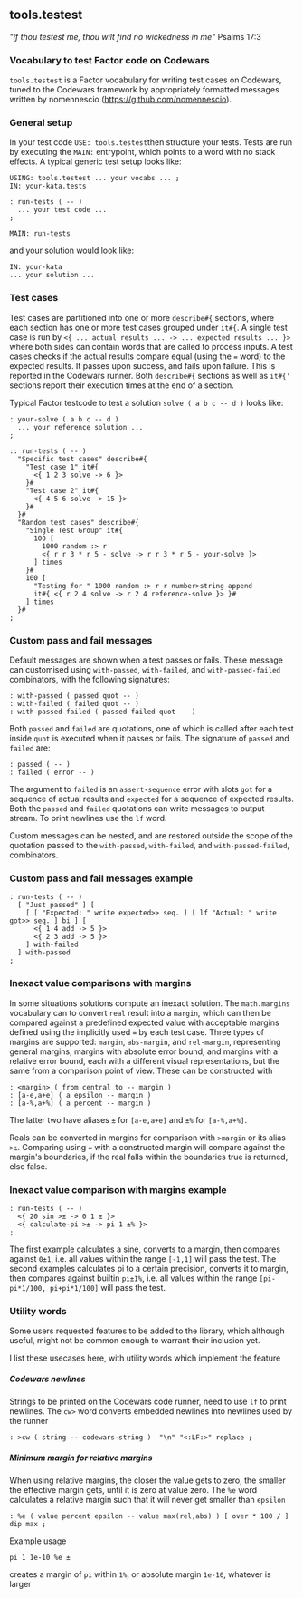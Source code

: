 ﻿## tools.testest
*"If thou testest me, thou wilt find no wickedness in me"*
Psalms 17:3

### Vocabulary to test Factor code on Codewars

`tools.testest` is a Factor vocabulary for writing test cases on Codewars, tuned to the Codewars framework by appropriately formatted messages written by nomennescio (https://github.com/nomennescio).

### General setup

In your test code `USE: tools.testest`then structure your tests. Tests are run by executing the `MAIN:` entrypoint, which points to a word with no stack effects. A typical generic test setup looks like:
```
USING: tools.testest ... your vocabs ... ;
IN: your-kata.tests

: run-tests ( -- )
  ... your test code ...
;

MAIN: run-tests
```
and your solution would look like:
```
IN: your-kata
... your solution ...
```

### Test cases
Test cases are partitioned into one or more `describe#{` sections, where each section has one or more test cases grouped under `it#{`. A single test case is run by `<{ ... actual results ... -> ... expected results ... }>` where both sides can contain words that are called to process inputs. A test cases checks if the actual results compare equal (using the `=` word) to the expected results. It passes upon success, and fails upon failure. This is reported in the Codewars runner. Both `describe#{` sections as well as `it#{'` sections report their execution times at the end of a section.

Typical Factor testcode to test a solution `solve ( a b c -- d )` looks like:
```
: your-solve ( a b c -- d )
  ... your reference solution ...
;

:: run-tests ( -- )
  "Specific test cases" describe#{
    "Test case 1" it#{
      <{ 1 2 3 solve -> 6 }>
    }#
    "Test case 2" it#{
      <{ 4 5 6 solve -> 15 }>
    }#
  }#
  "Random test cases" describe#{
    "Single Test Group" it#{
      100 [
        1000 random :> r
        <{ r r 3 * r 5 - solve -> r r 3 * r 5 - your-solve }>
      ] times
    }#
    100 [
      "Testing for " 1000 random :> r r number>string append
      it#{ <{ r 2 4 solve -> r 2 4 reference-solve }> }#
    ] times
  }#
;
```

### Custom pass and fail messages

Default messages are shown when a test passes or fails. These message can customised using `with-passed`, `with-failed`, and `with-passed-failed` combinators, with the following signatures:
```
: with-passed ( passed quot -- )
: with-failed ( failed quot -- )
: with-passed-failed ( passed failed quot -- )
```
Both `passed` and `failed` are quotations, one of which is called after each test inside `quot` is executed when it passes or fails. The signature of `passed` and `failed` are:
```
: passed ( -- )
: failed ( error -- )
```

The argument to `failed` is an `assert-sequence` error with slots `got` for a sequence of actual results and `expected` for a sequence of expected results. Both the `passed` and `failed` quotations can write messages to output stream. To print newlines use the `lf` word.

Custom messages can be nested, and are restored outside the scope of the quotation passed to the `with-passed`, `with-failed`, and `with-passed-failed`, combinators.

### Custom pass and fail messages example

```
: run-tests ( -- )
  [ "Just passed" ] [
    [ [ "Expected: " write expected>> seq. ] [ lf "Actual: " write got>> seq. ] bi ] [
      <{ 1 4 add -> 5 }>
      <{ 2 3 add -> 5 }>
    ] with-failed
  ] with-passed
;
```

### Inexact value comparisons with margins

In some situations solutions compute an inexact solution. The `math.margins` vocabulary can to convert `real` result into a `margin`, which can then be compared against a predefined expected value with acceptable margins defined using the implicitly used `=` by each test case. Three types of margins are supported: `margin`, `abs-margin`, and `rel-margin`, representing general margins, margins with absolute error bound, and margins with a relative error bound, each with a different visual representations, but the same from a comparison point of view. These can be constructed with
```
: <margin> ( from central to -- margin )
: [a-e,a+e] ( a epsilon -- margin )
: [a-%,a+%] ( a percent -- margin )
```
The latter two have aliases `±` for `[a-e,a+e]` and `±%` for `[a-%,a+%]`.

Reals can be converted in margins for comparison with `>margin` or its alias `>±`. Comparing using `=` with a constructed margin will compare against the margin's boundaries, if the real falls within the boundaries true is returned, else false.

### Inexact value comparison with margins example

```
: run-tests ( -- )
  <{ 20 sin >± -> 0 1 ± }>
  <{ calculate-pi >± -> pi 1 ±% }>
;
```

The first example calculates a sine, converts to a margin, then compares against `0±1`, i.e. all values within the range `[-1,1]` will pass the test.
The second examples calculates pi to a certain precision, converts it to margin, then compares against builtin `pi±1%`, i.e. all values within the range `[pi-pi*1/100, pi+pi*1/100]` will pass the test.

### Utility words

Some users requested features to be added to the library, which although useful, might not be common enough to warrant their inclusion yet.

I list these usecases here, with utility words which implement the feature

##### Codewars newlines

Strings to be printed on the Codewars code runner, need to use `lf` to print newlines. The `cw>` word converts embedded newlines into newlines used by the runner
```
: >cw ( string -- codewars-string )  "\n" "<:LF:>" replace ;
```

##### Minimum margin for relative margins

When using relative margins, the closer the value gets to zero, the smaller the effective margin gets, until it is zero at value zero. The `%e` word calculates a relative margin such that it will never get smaller than `epsilon`
```
: %e ( value percent epsilon -- value max(rel,abs) ) [ over * 100 / ] dip max ;
```

Example usage
```
pi 1 1e-10 %e ±
```
creates a margin of `pi` within `1%`, or absolute margin `1e-10`, whatever is larger
